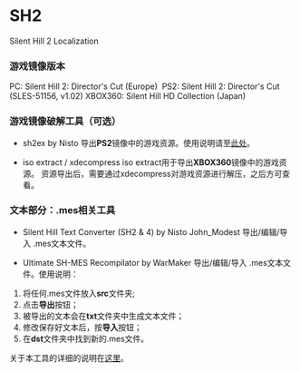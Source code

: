 # SH2
Silent Hill 2 Localization



### 游戏镜像版本

PC: Silent Hill 2: Director's Cut (Europe)&nbsp;
PS2: Silent Hill 2: Director's Cut (SLES-51156, v1.02)
XBOX360: Silent Hill HD Collection (Japan)


### 游戏镜像破解工具（可选）

 * sh2ex by Nisto
 导出**PS2**镜像中的游戏资源。使用说明请至[此处](https://github.com/Nisto/sh2ex)。
 
 * iso extract / xdecompress
 iso extract用于导出**XBOX360**镜像中的游戏资源。
 资源导出后，需要通过xdecompress对游戏资源进行解压，之后方可查看。
 
 
### 文本部分：.mes相关工具

 * Silent Hill Text Converter (SH2 & 4) by Nisto John_Modest
 导出/编辑/导入 .mes文本文件。
 
 * Ultimate SH-MES Recompilator by WarMaker
 导出/编辑/导入 .mes文本文件。使用说明：
 1. 将任何.mes文件放入**src**文件夹;
 2. 点击**导出**按钮；
 3. 被导出的文本会在**txt**文件夹中生成文本文件；
 4. 修改保存好文本后，按**导入**按钮；
 5. 在**dst**文件夹中找到新的.mes文件。
 
 关于本工具的详细的说明在[这里](http://hometown.sh/forum/viewtopic.php?f=2&t=7996)。
